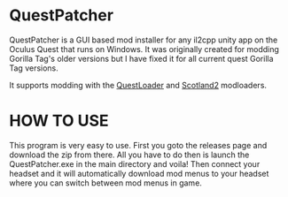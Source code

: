 # QuestPatcher

QuestPatcher is a GUI based mod installer for any il2cpp unity app on the Oculus Quest that runs on Windows.
It was originally created for modding Gorilla Tag's older versions but I have fixed it for all current quest Gorilla Tag versions.

It supports modding with the [QuestLoader](https://github.com/sc2ad/QuestLoader/) and [Scotland2](https://github.com/sc2ad/Scotland2) modloaders.

# HOW TO USE

This program is very easy to use. First you goto the releases page and download the zip from there. All you have to do then is launch the QuestPatcher.exe in the main directory and voila! Then connect your headset and it will automatically download mod menus to your headset where you can switch between mod menus in game.
